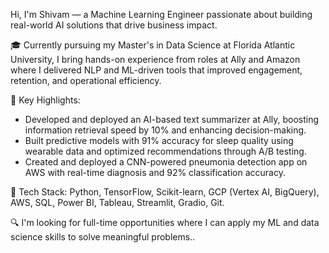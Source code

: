 Hi, I'm Shivam — a Machine Learning Engineer passionate about building real-world AI solutions that drive business impact.

🎓 Currently pursuing my Master's in Data Science at Florida Atlantic University, I bring hands-on experience from roles at Ally and Amazon where I delivered NLP and ML-driven tools that improved engagement, retention, and operational efficiency.

💼 Key Highlights:
- Developed and deployed an AI-based text summarizer at Ally, boosting information retrieval speed by 10% and enhancing decision-making.
- Built predictive models with 91% accuracy for sleep quality using wearable data and optimized recommendations through A/B testing.
- Created and deployed a CNN-powered pneumonia detection app on AWS with real-time diagnosis and 92% classification accuracy.

🚀 Tech Stack: Python, TensorFlow, Scikit-learn, GCP (Vertex AI, BigQuery), AWS, SQL, Power BI, Tableau, Streamlit, Gradio, Git.

🔍 I'm looking for full-time opportunities where I can apply my ML and data science skills to solve meaningful problems..

